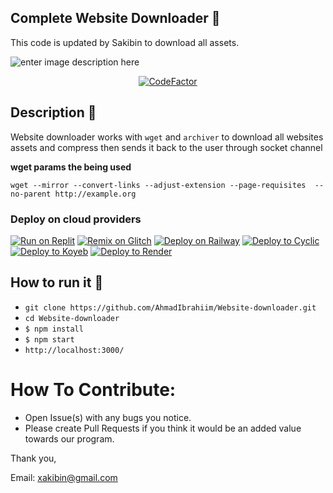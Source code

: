 ## Complete Website Downloader 💾
This code is updated by Sakibin to download all assets.

![enter image description here](https://github.com/AhmadIbrahiim/Website-downloader/blob/master/public/Record.gif?raw=true)
<div align="center">

  <a href="">![CodeFactor](https://www.codefactor.io/repository/github/ahmadibrahiim/website-downloader/badge)</a>

</div>

## Description 📒
 Website downloader works with `wget` and `archiver` to download all websites assets and compress then sends it back to the user through socket channel
 
 **wget params the being used**
 
 `wget --mirror --convert-links --adjust-extension --page-requisites 
--no-parent http://example.org`


### Deploy on cloud providers
[![Run on Replit](https://binbashbanana.github.io/deploy-buttons/buttons/remade/replit.svg)](https://replit.com/github/AhmadIbrahiim/Website-downloader)
[![Remix on Glitch](https://binbashbanana.github.io/deploy-buttons/buttons/remade/glitch.svg)](https://glitch.com/edit/#!/import/github/AhmadIbrahiim/Website-downloader)
[![Deploy on Railway](https://binbashbanana.github.io/deploy-buttons/buttons/remade/railway.svg)](https://railway.app/new/template?template=https://github.com/AhmadIbrahiim/Website-downloader)
[![Deploy to Cyclic](https://binbashbanana.github.io/deploy-buttons/buttons/remade/cyclic.svg)](https://app.cyclic.sh/api/app/deploy/AhmadIbrahiim/Website-downloader)
[![Deploy to Koyeb](https://binbashbanana.github.io/deploy-buttons/buttons/remade/koyeb.svg)](https://app.koyeb.com/deploy?type=git&repository=github.com/AhmadIbrahiim/Website-downloader&branch=main&name=Website-downloader)
[![Deploy to Render](https://binbashbanana.github.io/deploy-buttons/buttons/remade/render.svg)](https://render.com/deploy?repo=https://github.com/AhmadIbrahiim/Website-downloader)


## How to run it 🤔

- `git clone https://github.com/AhmadIbrahiim/Website-downloader.git`
- `cd Website-downloader`
- `$ npm install`
- `$ npm start`
- `http://localhost:3000/`



# How To Contribute:
 - Open Issue(s) with any bugs you notice.
 - Please create Pull Requests if you think it would be an added value towards our program.


Thank you,

Email: xakibin@gmail.com
